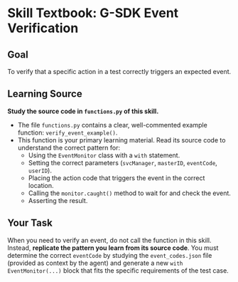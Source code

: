 
# Skill Textbook: G-SDK Event Verification

## Goal
To verify that a specific action in a test correctly triggers an expected event.

## Learning Source
**Study the source code in `functions.py` of this skill.**

- The file `functions.py` contains a clear, well-commented example function: `verify_event_example()`.
- This function is your primary learning material. Read its source code to understand the correct pattern for:
  - Using the `EventMonitor` class with a `with` statement.
  - Setting the correct parameters (`svcManager`, `masterID`, `eventCode`, `userID`).
  - Placing the action code that triggers the event in the correct location.
  - Calling the `monitor.caught()` method to wait for and check the event.
  - Asserting the result.

## Your Task
When you need to verify an event, do not call the function in this skill. Instead, **replicate the pattern you learn from its source code**. You must determine the correct `eventCode` by studying the `event_codes.json` file (provided as context by the agent) and generate a new `with EventMonitor(...)` block that fits the specific requirements of the test case.
